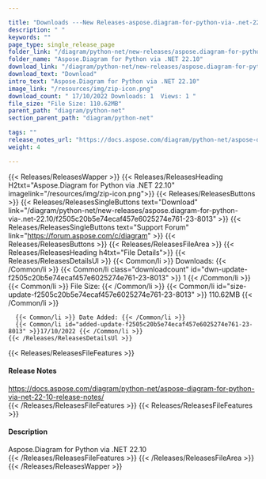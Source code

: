 ```yaml
---

title: "Downloads ---New Releases-aspose.diagram-for-python-via-.net-22.10"
description: " "
keywords: ""
page_type: single_release_page
folder_link: "/diagram/python-net/new-releases/aspose.diagram-for-python-via-.net-22.10/"
folder_name: "Aspose.Diagram for Python via .NET 22.10"
download_link: "/diagram/python-net/new-releases/aspose.diagram-for-python-via-.net-22.10/f2505c20b5e74ecaf457e6025274e761-23-8013"
download_text: "Download"
intro_text: "Aspose.Diagram for Python via .NET 22.10"
image_link: "/resources/img/zip-icon.png"
download_count: " 17/10/2022 Downloads: 1  Views: 1 "
file_size: "File Size: 110.62MB"
parent_path: "diagram/python-net"
section_parent_path: "diagram/python-net"

tags: ""
release_notes_url: "https://docs.aspose.com/diagram/python-net/aspose-diagram-for-python-via-net-22-10-release-notes/"
weight: 4

---
```


{{< Releases/ReleasesWapper >}}
  {{< Releases/ReleasesHeading H2txt="Aspose.Diagram for Python via .NET 22.10" imagelink="/resources/img/zip-icon.png">}}
  {{< Releases/ReleasesButtons >}}
    {{< Releases/ReleasesSingleButtons text="Download" link="/diagram/python-net/new-releases/aspose.diagram-for-python-via-.net-22.10/f2505c20b5e74ecaf457e6025274e761-23-8013" >}}
    {{< Releases/ReleasesSingleButtons text="Support Forum" link="https://forum.aspose.com/c/diagram" >}}
  {{< Releases/ReleasesButtons >}}
  {{< Releases/ReleasesFileArea >}}
    {{< Releases/ReleasesHeading h4txt="File Details">}}
    {{< Releases/ReleasesDetailsUl >}}
      {{< Common/li >}} Downloads: {{< /Common/li >}}
      {{< Common/li class="downloadcount" id="dwn-update-f2505c20b5e74ecaf457e6025274e761-23-8013" >}} 1 {{< /Common/li >}}
      {{< Common/li >}} File Size: {{< /Common/li >}}
      {{< Common/li id="size-update-f2505c20b5e74ecaf457e6025274e761-23-8013" >}} 110.62MB {{< /Common/li >}}

      {{< Common/li >}} Date Added: {{< /Common/li >}}
      {{< Common/li id="added-update-f2505c20b5e74ecaf457e6025274e761-23-8013" >}}17/10/2022 {{< /Common/li >}}
    {{< /Releases/ReleasesDetailsUl >}}

  {{< Releases/ReleasesFileFeatures >}}
      <h4>Release Notes</h4><div><a href='https://docs.aspose.com/diagram/python-net/aspose-diagram-for-python-via-net-22-10-release-notes/'>https://docs.aspose.com/diagram/python-net/aspose-diagram-for-python-via-net-22-10-release-notes/</a></div>
  {{< /Releases/ReleasesFileFeatures >}}
  {{< Releases/ReleasesFileFeatures >}}
      <h4>Description</h4><div class="HTMLDescription">Aspose.Diagram for Python via .NET 22.10</div>
  {{< /Releases/ReleasesFileFeatures >}}
 {{< /Releases/ReleasesFileArea >}}
{{< /Releases/ReleasesWapper >}}


